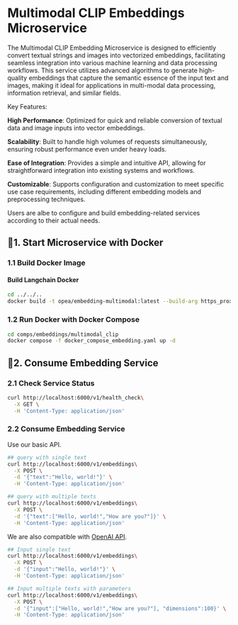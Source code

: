 # Multimodal CLIP Embeddings Microservice

The Multimodal CLIP Embedding Microservice is designed to efficiently convert textual strings and images into vectorized embeddings, facilitating seamless integration into various machine learning and data processing workflows. This service utilizes advanced algorithms to generate high-quality embeddings that capture the semantic essence of the input text and images, making it ideal for applications in multi-modal data processing, information retrieval, and similar fields.

Key Features:

**High Performance**: Optimized for quick and reliable conversion of textual data and image inputs into vector embeddings.

**Scalability**: Built to handle high volumes of requests simultaneously, ensuring robust performance even under heavy loads.

**Ease of Integration**: Provides a simple and intuitive API, allowing for straightforward integration into existing systems and workflows.

**Customizable**: Supports configuration and customization to meet specific use case requirements, including different embedding models and preprocessing techniques.

Users are albe to configure and build embedding-related services according to their actual needs.

## 🚀1. Start Microservice with Docker

### 1.1 Build Docker Image

#### Build Langchain Docker

```bash
cd ../../..
docker build -t opea/embedding-multimodal:latest --build-arg https_proxy=$https_proxy --build-arg http_proxy=$http_proxy -f comps/embeddings/multimodal_clip/Dockerfile .
```

### 1.2 Run Docker with Docker Compose

```bash
cd comps/embeddings/multimodal_clip
docker compose -f docker_compose_embedding.yaml up -d
```

## 🚀2. Consume Embedding Service

### 2.1 Check Service Status

```bash
curl http://localhost:6000/v1/health_check\
  -X GET \
  -H 'Content-Type: application/json'
```

### 2.2 Consume Embedding Service

Use our basic API.

```bash
## query with single text
curl http://localhost:6000/v1/embeddings\
  -X POST \
  -d '{"text":"Hello, world!"}' \
  -H 'Content-Type: application/json'

## query with multiple texts
curl http://localhost:6000/v1/embeddings\
  -X POST \
  -d '{"text":["Hello, world!","How are you?"]}' \
  -H 'Content-Type: application/json'
```

We are also compatible with [OpenAI API](https://platform.openai.com/docs/api-reference/embeddings).

```bash
## Input single text
curl http://localhost:6000/v1/embeddings\
  -X POST \
  -d '{"input":"Hello, world!"}' \
  -H 'Content-Type: application/json'

## Input multiple texts with parameters
curl http://localhost:6000/v1/embeddings\
  -X POST \
  -d '{"input":["Hello, world!","How are you?"], "dimensions":100}' \
  -H 'Content-Type: application/json'
```
